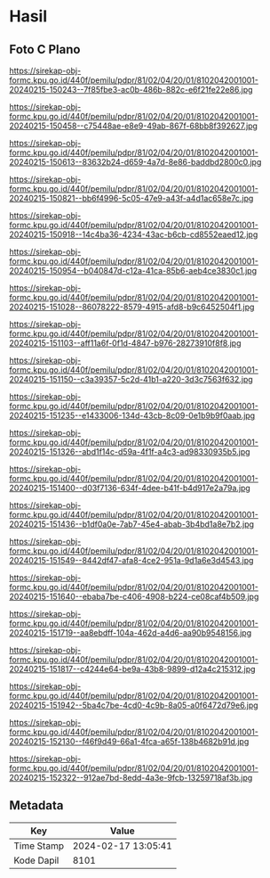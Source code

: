 # Hasil

## Foto C Plano

https://sirekap-obj-formc.kpu.go.id/440f/pemilu/pdpr/81/02/04/20/01/8102042001001-20240215-150243--7f85fbe3-ac0b-486b-882c-e6f21fe22e86.jpg

https://sirekap-obj-formc.kpu.go.id/440f/pemilu/pdpr/81/02/04/20/01/8102042001001-20240215-150458--c75448ae-e8e9-49ab-867f-68bb8f392627.jpg

https://sirekap-obj-formc.kpu.go.id/440f/pemilu/pdpr/81/02/04/20/01/8102042001001-20240215-150613--83632b24-d659-4a7d-8e86-baddbd2800c0.jpg

https://sirekap-obj-formc.kpu.go.id/440f/pemilu/pdpr/81/02/04/20/01/8102042001001-20240215-150821--bb6f4996-5c05-47e9-a43f-a4d1ac658e7c.jpg

https://sirekap-obj-formc.kpu.go.id/440f/pemilu/pdpr/81/02/04/20/01/8102042001001-20240215-150918--14c4ba36-4234-43ac-b6cb-cd8552eaed12.jpg

https://sirekap-obj-formc.kpu.go.id/440f/pemilu/pdpr/81/02/04/20/01/8102042001001-20240215-150954--b040847d-c12a-41ca-85b6-aeb4ce3830c1.jpg

https://sirekap-obj-formc.kpu.go.id/440f/pemilu/pdpr/81/02/04/20/01/8102042001001-20240215-151028--86078222-8579-4915-afd8-b9c6452504f1.jpg

https://sirekap-obj-formc.kpu.go.id/440f/pemilu/pdpr/81/02/04/20/01/8102042001001-20240215-151103--aff11a6f-0f1d-4847-b976-28273910f8f8.jpg

https://sirekap-obj-formc.kpu.go.id/440f/pemilu/pdpr/81/02/04/20/01/8102042001001-20240215-151150--c3a39357-5c2d-41b1-a220-3d3c7563f632.jpg

https://sirekap-obj-formc.kpu.go.id/440f/pemilu/pdpr/81/02/04/20/01/8102042001001-20240215-151235--e1433006-134d-43cb-8c09-0e1b9b9f0aab.jpg

https://sirekap-obj-formc.kpu.go.id/440f/pemilu/pdpr/81/02/04/20/01/8102042001001-20240215-151326--abd1f14c-d59a-4f1f-a4c3-ad98330935b5.jpg

https://sirekap-obj-formc.kpu.go.id/440f/pemilu/pdpr/81/02/04/20/01/8102042001001-20240215-151400--d03f7136-634f-4dee-b41f-b4d917e2a79a.jpg

https://sirekap-obj-formc.kpu.go.id/440f/pemilu/pdpr/81/02/04/20/01/8102042001001-20240215-151436--b1df0a0e-7ab7-45e4-abab-3b4bd1a8e7b2.jpg

https://sirekap-obj-formc.kpu.go.id/440f/pemilu/pdpr/81/02/04/20/01/8102042001001-20240215-151549--8442df47-afa8-4ce2-951a-9d1a6e3d4543.jpg

https://sirekap-obj-formc.kpu.go.id/440f/pemilu/pdpr/81/02/04/20/01/8102042001001-20240215-151640--ebaba7be-c406-4908-b224-ce08caf4b509.jpg

https://sirekap-obj-formc.kpu.go.id/440f/pemilu/pdpr/81/02/04/20/01/8102042001001-20240215-151719--aa8ebdff-104a-462d-a4d6-aa90b9548156.jpg

https://sirekap-obj-formc.kpu.go.id/440f/pemilu/pdpr/81/02/04/20/01/8102042001001-20240215-151817--c4244e64-be9a-43b8-9899-d12a4c215312.jpg

https://sirekap-obj-formc.kpu.go.id/440f/pemilu/pdpr/81/02/04/20/01/8102042001001-20240215-151942--5ba4c7be-4cd0-4c9b-8a05-a0f6472d79e6.jpg

https://sirekap-obj-formc.kpu.go.id/440f/pemilu/pdpr/81/02/04/20/01/8102042001001-20240215-152130--f46f9d49-66a1-4fca-a65f-138b4682b91d.jpg

https://sirekap-obj-formc.kpu.go.id/440f/pemilu/pdpr/81/02/04/20/01/8102042001001-20240215-152322--912ae7bd-8edd-4a3e-9fcb-13259718af3b.jpg


## Metadata

| Key        | Value               |
| ---------- | ------------------- |
| Time Stamp | 2024-02-17 13:05:41 |
| Kode Dapil | 8101                |



